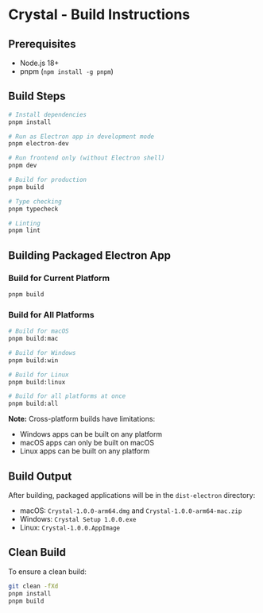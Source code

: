 # Crystal - Build Instructions

## Prerequisites

- Node.js 18+ 
- pnpm (`npm install -g pnpm`)

## Build Steps

```bash
# Install dependencies
pnpm install

# Run as Electron app in development mode
pnpm electron-dev

# Run frontend only (without Electron shell)
pnpm dev

# Build for production
pnpm build

# Type checking
pnpm typecheck

# Linting
pnpm lint
```

## Building Packaged Electron App

### Build for Current Platform
```bash
pnpm build
```

### Build for All Platforms
```bash
# Build for macOS
pnpm build:mac

# Build for Windows
pnpm build:win

# Build for Linux
pnpm build:linux

# Build for all platforms at once
pnpm build:all
```

**Note:** Cross-platform builds have limitations:
- Windows apps can be built on any platform
- macOS apps can only be built on macOS
- Linux apps can be built on any platform

## Build Output

After building, packaged applications will be in the `dist-electron` directory:
- macOS: `Crystal-1.0.0-arm64.dmg` and `Crystal-1.0.0-arm64-mac.zip`
- Windows: `Crystal Setup 1.0.0.exe`
- Linux: `Crystal-1.0.0.AppImage`

## Clean Build

To ensure a clean build:
```bash
git clean -fXd
pnpm install
pnpm build
```